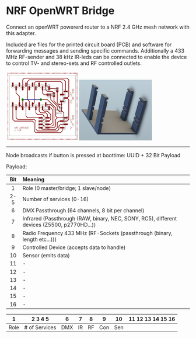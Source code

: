 # NRF OpenWRT Bridge
Connect an openWRT powererd router to a NRF 2.4 GHz mesh network with this adapter.

Included are files for the printed circuit board (PCB) and software for forwarding messages and sending specific commands.
Additionally a 433 MHz RF-sender and 38 kHz IR-leds can be connected to enable the device to control TV- and stereo-sets and RF controlled outlets.

<img src="https://raw.githubusercontent.com/ameeuw/NRF_OpenWRT_Bridge/master/hardware/board.png" alt="NRF Node PCB" width=200></img><img src="https://github.com/ameeuw/NRF_OpenWRT_Bridge/blob/master/hardware/pcb_frame.png" alt="PCB holding frame" width=200></img>

----------------------------------------

Node broadcasts if button is pressed at boottime:
UUID + 32 Bit Payload

Payload: 

| Bit | Meaning |
|:---:|:--------|
| 1 | Role (0 master/bridge; 1 slave/node) |
| 2-5 | Number of services (0-16) |
| 6  | DMX Passthrough (64 channels, 8 bit per channel) |
| 7  | Infrared (Passthrough (RAW, binary, NEC, SONY, RC5), different devices (Z5500, p2770HD...)) |
| 8  | Radio Frequency 433 MHz (RF-Sockets (passthrough (binary, length etc...))) |
| 9  | Controlled Device (accepts data to handle) |
| 10 | Sensor (emits data) |
| 11 | - |
| 12 | - |
| 13 | - |
| 14 | - |
| 15 | - |
| 16 | - |


| 1 | 2 3 4 5 | 6 | 7 | 8 | 9 | 10 | 11 12 13 14 15 16 |
|:-:|:-------:|:-:|:-:|:-:|:-:|:--:|:-----------------:|
|Role	|	# of Services	|	DMX	|	IR	|	RF	|	Con	|	Sen	|


